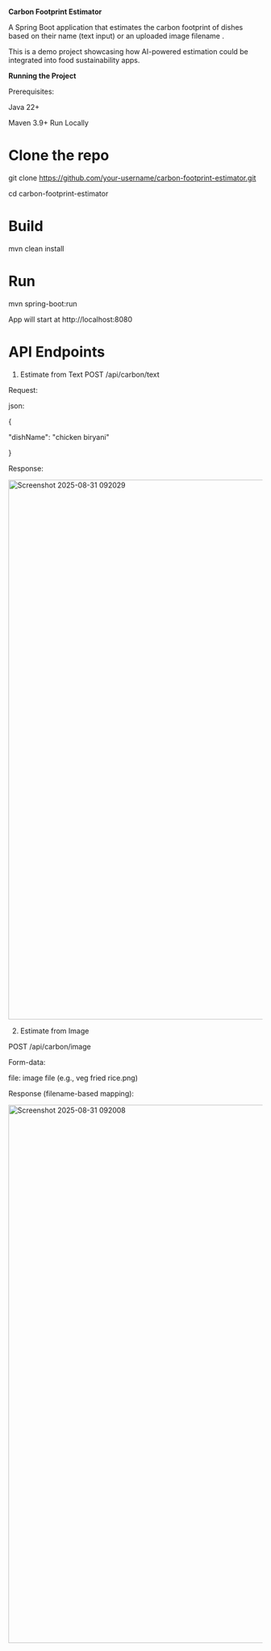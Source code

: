 **Carbon Footprint Estimator**

A Spring Boot application that estimates the carbon footprint of dishes based on their name (text input) or an uploaded image filename .

This is a demo project showcasing how AI-powered estimation could be integrated into food sustainability apps.

**Running the Project**

Prerequisites:

Java 22+

Maven 3.9+
Run Locally
# Clone the repo
git clone https://github.com/your-username/carbon-footprint-estimator.git


cd carbon-footprint-estimator

# Build
mvn clean install

# Run
mvn spring-boot:run


App will start at http://localhost:8080

# API Endpoints

1. Estimate from Text
POST /api/carbon/text

Request:

json:

{

  "dishName": "chicken biryani"
  
}

Response:


<img width="1448" height="1068" alt="Screenshot 2025-08-31 092029" src="https://github.com/user-attachments/assets/396c74a3-b720-4767-8c01-bd891d831930" />


2. Estimate from Image
   
POST /api/carbon/image

Form-data:

file: image file (e.g., veg fried rice.png)

Response (filename-based mapping):

<img width="1449" height="1065" alt="Screenshot 2025-08-31 092008" src="https://github.com/user-attachments/assets/9aa4fd61-ee58-4efc-a49d-50a58b96dcc3" />

